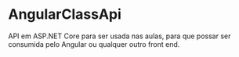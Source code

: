 # AngularClassApi
API em ASP.NET Core para ser usada nas aulas, para que possar ser consumida pelo Angular ou qualquer outro front end.
